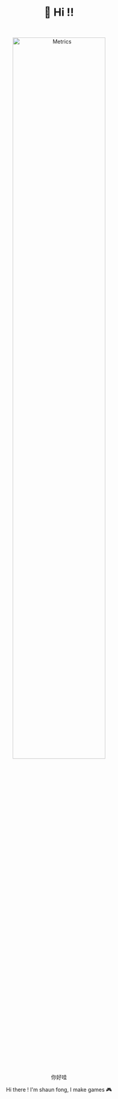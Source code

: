 <h1 align="center">👏  Hi !! </h1>

<br/>

<p align="center">
 <img src="http://github-profile-summary-cards.vercel.app/api/cards/profile-details?username=Shaun-Fong&theme=github_dark" alt="Metrics" width="70%" />
</p>
 
<p align="center">你好哇</p>

<p align="center">Hi there ! I'm shaun fong, I make games 🎮</p>
